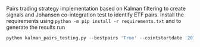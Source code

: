 Pairs trading strategy implementation based on Kalman filtering to create signals and Johansen co-integration test to identify ETF pairs.
Install the requirements using ```python -m pip install -r requirements.txt``` and to generate the results run 

```Python
python kalman_pairs_testing.py --bestpairs 'True' --cointstartdate '2016-01-01' --cointenddate '2019-01-01' --backtestenddate '2022-01-01' --size stake=60 --minusdvol 80000000 --plot
```
